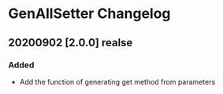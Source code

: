 <!-- Keep a Changelog guide -> https://keepachangelog.com -->

# GenAllSetter Changelog

## 20200902 [2.0.0] realse
### Added
- Add the function of generating get method from parameters